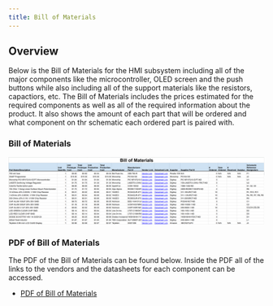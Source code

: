```yaml
---
title: Bill of Materials
---
```


## Overview

Below is the Bill of Materials for the HMI subsystem including all of the major components like the microcontroller, OLED screen and the push buttons while also including all of the support materials like the resistors, capactiors, etc. The Bill of Materials includes the prices estimated for the required components as well as all of the required information about the product. It also shows the amount of each part that will be ordered and what component on thr schematic each ordered part is paired with.

### Bill of Materials

![Bill of Materials](Bill_of_Materials.png)

### PDF of Bill of Materials
The PDF of the Bill of Materials can be found below. Inside the PDF all of the links to the vendors and the datasheets for each component can be accessed.

- [PDF of Bill of Materials](EGR314_BOM.pdf)
